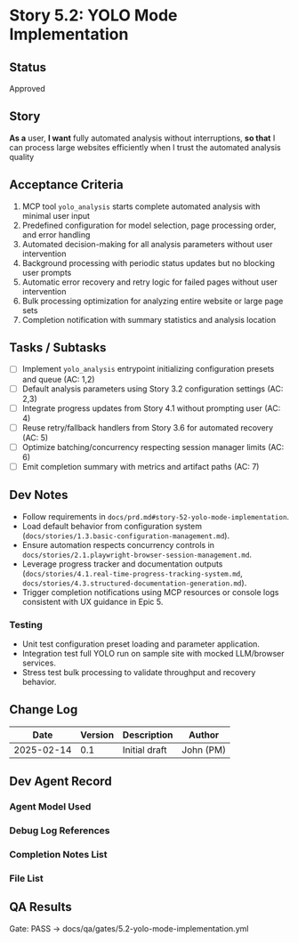 # Story 5.2: YOLO Mode Implementation

## Status
Approved

## Story
**As a** user,
**I want** fully automated analysis without interruptions,
**so that** I can process large websites efficiently when I trust the automated analysis quality

## Acceptance Criteria
1. MCP tool `yolo_analysis` starts complete automated analysis with minimal user input
2. Predefined configuration for model selection, page processing order, and error handling
3. Automated decision-making for all analysis parameters without user intervention
4. Background processing with periodic status updates but no blocking user prompts
5. Automatic error recovery and retry logic for failed pages without user intervention
6. Bulk processing optimization for analyzing entire website or large page sets
7. Completion notification with summary statistics and analysis location

## Tasks / Subtasks
- [ ] Implement `yolo_analysis` entrypoint initializing configuration presets and queue (AC: 1,2)
- [ ] Default analysis parameters using Story 3.2 configuration settings (AC: 2,3)
- [ ] Integrate progress updates from Story 4.1 without prompting user (AC: 4)
- [ ] Reuse retry/fallback handlers from Story 3.6 for automated recovery (AC: 5)
- [ ] Optimize batching/concurrency respecting session manager limits (AC: 6)
- [ ] Emit completion summary with metrics and artifact paths (AC: 7)

## Dev Notes
- Follow requirements in `docs/prd.md#story-52-yolo-mode-implementation`.
- Load default behavior from configuration system (`docs/stories/1.3.basic-configuration-management.md`).
- Ensure automation respects concurrency controls in `docs/stories/2.1.playwright-browser-session-management.md`.
- Leverage progress tracker and documentation outputs (`docs/stories/4.1.real-time-progress-tracking-system.md`, `docs/stories/4.3.structured-documentation-generation.md`).
- Trigger completion notifications using MCP resources or console logs consistent with UX guidance in Epic 5.

### Testing
- Unit test configuration preset loading and parameter application.
- Integration test full YOLO run on sample site with mocked LLM/browser services.
- Stress test bulk processing to validate throughput and recovery behavior.

## Change Log
| Date | Version | Description | Author |
|------|---------|-------------|--------|
| 2025-02-14 | 0.1 | Initial draft | John (PM) |

## Dev Agent Record

### Agent Model Used

### Debug Log References

### Completion Notes List

### File List

## QA Results

Gate: PASS → docs/qa/gates/5.2-yolo-mode-implementation.yml
